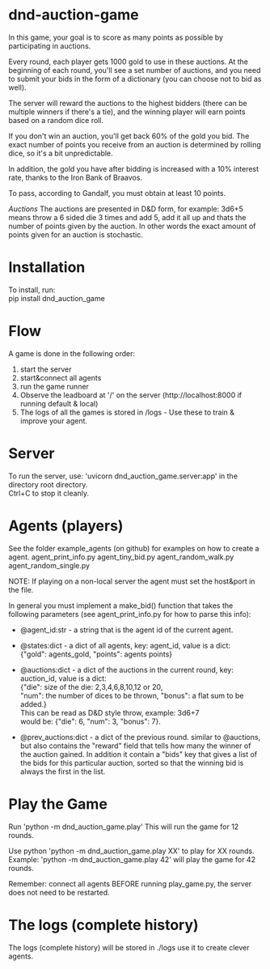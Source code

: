 # dnd-auction-game


In this game, your goal is to score as many points as possible by participating in auctions. 

Every round, each player gets 1000 gold to use in these auctions. At the beginning of each round, you'll see a set number of auctions, and you need to submit your bids in the form of a dictionary (you can choose not to bid as well).  

The server will reward the auctions to the highest bidders (there can be multiple winners if there's a tie), and the winning player will earn points based on a random dice roll.  

If you don't win an auction, you'll get back 60% of the gold you bid. The exact number of points you receive from an auction is determined by rolling dice, so it's a bit unpredictable.  

In addition, the gold you have after bidding is increased with a 10% interest rate, thanks to the Iron Bank of Braavos.

To pass, according to Gandalf, you must obtain at least 10 points. 

_Auctions_
The auctions are presented in D&D form, for example: 3d6+5 means throw a 6 sided die 3 times and add 5, add it all up
and thats the number of points given by the auction. In other words the exact amount of points given for an auction is
stochastic. 



# Installation
To install, run:  
pip install dnd_auction_game



# Flow
A game is done in the following order:
1. start the server
2. start&connect all agents 
3. run the game runner
4. Observe the leadboard at '/' on the server (http://localhost:8000 if running default & local)
5. The logs of all the games is stored in /logs - Use these to train & improve your agent.


# Server 
To run the server, use: 'uvicorn dnd_auction_game.server:app' in the directory root directory.  
Ctrl+C to stop it cleanly.

# Agents (players)
See the folder example_agents (on github) for examples on how to create a agent.
    agent_print_info.py
    agent_tiny_bid.py
    agent_random_walk.py
    agent_random_single.py



NOTE: If playing on a non-local server the agent must set the host&port in the file.

In general you must implement a make_bid() function that takes the following parameters (see agent_print_info.py for how to parse this info):

* @agent_id:str - a string that is the agent id of the current agent.

* @states:dict - a dict of all agents, key: agent_id, value is a dict:  
              {"gold": agents_gold, "points": agents points}

* @auctions:dict - a dict of the auctions in the current round, key: auction_id, value is a dict:  
  {"die": size of the die: 2,3,4,6,8,10,12 or 20,  
   "num": the number of dices to be thrown, 
   "bonus": a flat sum to be added.}  
   This can be read as D&D style throw, example: 3d6+7  
   would be: {"die": 6, "num": 3, "bonus": 7}.

* @prev_auctions:dict - a dict of the previous round. similar to
@auctions, but also contains the "reward" field that tells how many 
the winner of the auction gained. In addition it contain a "bids" key
that gives a list of the bids for this particular auction, sorted so that the winning bid is always the first in the list.


# Play the Game
Run 'python -m dnd_auction_game.play' 
This will run the game for 12 rounds.

Use python 'python -m dnd_auction_game.play XX'
to play for XX rounds. Example: 'python -m dnd_auction_game.play 42' will play the game for 42 rounds.

Remember: connect all agents BEFORE running play_game.py, the server does not need to be restarted.

# The logs (complete history)
The logs (complete history) will be stored in ./logs use it to  create clever agents.










